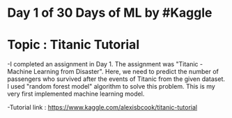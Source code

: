 # Day 1 of 30 Days of ML by #Kaggle

# Topic : Titanic Tutorial

-I completed an assignment in Day 1. The assignment was "Titanic - Machine Learning from Disaster". Here, we need to predict the number of passengers who survived after the events of Titanic from the given dataset. I used "random forest model" algorithm to solve this problem. This is my very first implemented machine learning model.

-Tutorial link : https://www.kaggle.com/alexisbcook/titanic-tutorial


